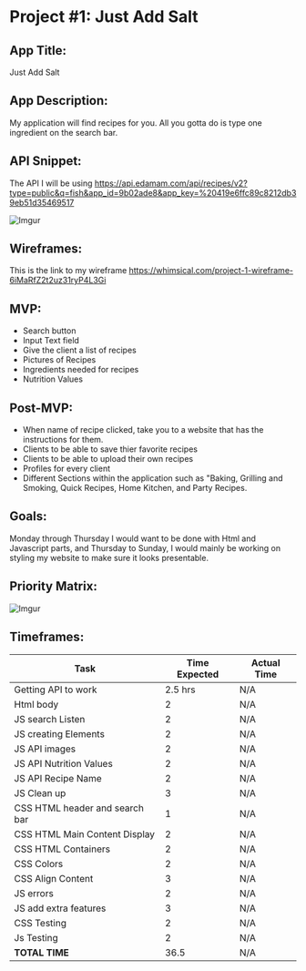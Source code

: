 # Project #1: Just Add Salt

## App Title:
Just Add Salt

## App Description:
My application will find recipes for you. All you gotta do is type one ingredient on the search bar.

## API Snippet:
The API I will be using https://api.edamam.com/api/recipes/v2?type=public&q=fish&app_id=9b02ade8&app_key=%20419e6ffc89c8212db39eb51d35469517

![Imgur](https://i.imgur.com/YhbXlgb.png)

## Wireframes:
This is the link to my wireframe https://whimsical.com/project-1-wireframe-6iMaRfZ2t2uz31ryP4L3Gi

## MVP:
- Search button
- Input Text field
- Give the client a list of recipes
- Pictures of Recipes
- Ingredients needed for recipes
- Nutrition Values

## Post-MVP:
- When name of recipe clicked, take you to a website that has the instructions for them.
- Clients to be able to save thier favorite recipes
- Clients to be able to upload their own recipes
- Profiles for every client
- Different Sections within the application such as "Baking, Grilling and Smoking, Quick Recipes, Home Kitchen, and Party Recipes.

## Goals: 
Monday through Thursday I would want to be done with Html and Javascript parts, and Thursday to Sunday, I would mainly be working on styling my website to make sure it looks presentable.


## Priority Matrix:
![Imgur](https://i.imgur.com/rXIvPp5.png)

## Timeframes:
|Task | Time Expected | Actual Time|
|--- | --- | ---|
| Getting API to work| 2.5 hrs |N/A |
|Html body| 2 | N/A|
|JS search Listen | 2 | N/A|
|JS creating Elements | 2 | N/A|
|JS API images| 2 | N/A|
|JS API Nutrition Values | 2 | N/A|
|JS API Recipe Name | 2 | N/A|
|JS Clean up | 3 | N/A|
|CSS HTML header and search bar | 1 | N/A|
|CSS HTML Main Content Display| 2 | N/A|
|CSS HTML Containers | 2 | N/A|
|CSS Colors | 2 | N/A|
|CSS Align Content| 3| N/A|
|JS errors | 2 | N/A|
|JS add extra features| 3 | N/A|
|CSS Testing | 2 | N/A|
|Js Testing | 2 | N/A|
|**TOTAL TIME**| 36.5|N/A|
